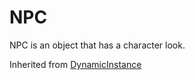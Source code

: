 # NPC
NPC is an object that has a character look.

Inherited from [DynamicInstance](../DynamicInstance)